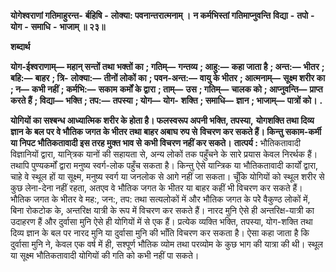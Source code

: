  **योगेश्वराणां गतिमाहुरन्त-** **र्बहिषि** **-** **लोक्या: पवनान्तरात्मनाम् ।** **न कर्मभिस्तां गतिमाप्नुवन्ति** **विद्या** **-** **तपो** **-** **योग** **-** **समाधि** **-** **भाजाम् ॥ २३॥** 

**शब्दार्थ** 

**योग-ईश्वराणाम्—** **महान् सन्तों तथा भक्तों का** **; गतिम्—** **गन्तव्य** **; आहु:—** **कहा जाता है** **; अन्त:—** **भीतर** **; बहि:—** **बाहर** **; त्रि-** **लोक्या:—** **तीनों लोकों का** **; पवन-अन्त:—** **वायु के भीतर** **; आत्मनाम्—** **सूक्ष्म शरीर का** **; न—** **कभी नहीं** **; कर्मभि:—** **सकाम** **कर्मों के द्वारा** **; ताम्—** **उस** **; गतिम्—** **चालक को** **; आप्नुवन्ति—** **प्राप्त करते हैं** **; विद्या—** **भक्ति** **; तप:—** **तपस्या** **; योग—** **योग-** **शक्ति** **; समाधि—** **ज्ञान** **; भाजाम्—** **पात्रों को।** **.** 

**योगियों का सश्बन्ध आध्यात्मिक शरीर के होता है। फलस्वरूप अपनी भक्ति, तपस्या,** **योगशक्ति तथा दिव्य ज्ञान के बल पर वे भौतिक जगत के भीतर तथा बाहर अबाघ रुप से** **विचरण कर सकते हैं। किन्तु सकाम-कर्मी या निपट भौतिकतावादी इस तरह मुक्त भाव से** **कभी विचरण नहीं कर सकते।** **तात्पर्य :** भौतिकतावादी विज्ञानियों द्वारा, यानि्त्रक यानों की सहायता से, अन्य लोकों तक पहुँचने के सारे प्रयास केवल निरर्थक हैं। तथापि पुण्यकर्मों द्वारा मनुष्य स्वर्ग-लोक पहुँच सकता है। किन्तु ऐसे यान्त्रिक या भौतिकतावादी कार्यों द्वारा, चाहे वे स्थूल हों या सूक्ष्म, मनुष्य स्वर्ग या जनलोक से आगे नहीं जा सकता। चूँकि योगियों को स्थूल शरीर से कुछ लेना-देना नहीं रहता, अतएव वे भौतिक जगत के भीतर या बाहर कहीं भी विचरण कर सकते हैं। भौतिक जगत के भीतर वे मह:, जन:, तप: तथा सत्यलोकों में और भौतिक जगत के परेे वैकुण्ठ लोकों में, बिना रोकटोक के, अन्तरिक्ष यात्री के रूप में विचरण कर सकते हैं। नारद मुनि ऐसे ही अन्तरिक्ष-यात्री का उदाहरण हैं और दुर्वासा मुनि ऐसे ही योगियों में से एक हैं। प्रत्येक व्यक्ति भक्ति, तपस्या, योग-शक्ति तथा दिव्य ज्ञान के बल पर नारद मुनि या दुर्वासा मुनि की भाँति विचरण कर सकता है। ऐसा कहा जाता है कि दुर्वासा मुनि ने, केवल एक वर्ष में ही, सश्पूर्ण भौतिक व्योम तथा परव्योम के कुछ भाग की यात्रा की थी। स्थूल या सूक्ष्म भौतिकतावादी योगियों की गति को कभी नहीं पा सकते। 